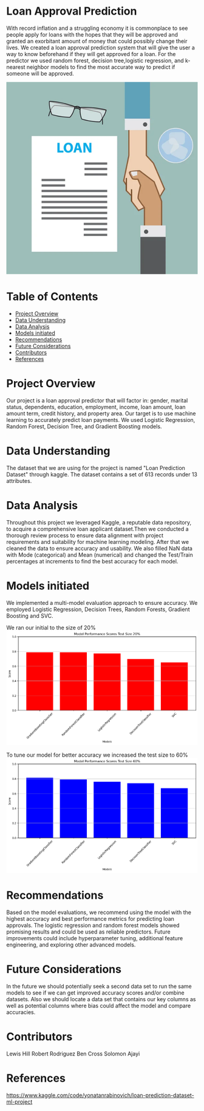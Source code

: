# Loan Approval Prediction

With record inflation and a struggling economy it is commonplace to see people apply for loans with the hopes that they will be approved and granted an exorbitant amount of money that could possibly change their lives. We created a loan approval prediction system that will give the user a way to know beforehand if they will get approved for a loan. For the predictor we used random forest, decision tree,logistic regression, and k-nearest neighbor models to find the most accurate way to predict if someone will be approved.


![alt text](https://github.com/rodriguezrj/PredictingLoanDefault/blob/main/Images/image.png)

# Table of Contents 
 - [Project Overview](#Project-Overview)
 - [Data Understanding](#Data-Understanding)
 - [Data Analysis](#Data-Analysis)
 - [Models initiated](#Models-initiated)
 - [Recommendations](#Recommendations)
 - [Future Considerations](#Future-Considerations)
 - [Contributors](#Contributors)
 - [References](#references)

# Project Overview
Our project is a loan approval predictor that will factor in: gender, marital status, dependents, education, employment, income, loan amount, loan amount term, credit history, and property area. Our target is to use machine learning to accurately predict loan payments. We used Logistic Regression, Random Forest, Decision Tree, and Gradient Boosting models.


# Data Understanding
The dataset that we are using for the project is named "Loan Prediction Dataset" through kaggle. The dataset contains a set of 613 records under 13 attributes.


# Data Analysis
Throughout this project we leveraged Kaggle, a reputable data repository, to acquire a comprehensive loan applicant dataset.Then we conducted a thorough review process to ensure data alignment with project requirements and suitability for machine learning modeling. After that we cleaned the data to ensure accuracy and usability. We also filled NaN data with Mode (categorical) and Mean (numerical) and changed the Test/Train percentages at increments to find the best accuracy for each model.


# Models initiated
We implemented a multi-model evaluation approach to ensure accuracy. We employed Logistic Regression, Decision Trees, Random Forests, Gradient Boosting and SVC.

We ran our initial to the size of 20%
![alt text](https://github.com/rodriguezrj/PredictingLoanDefault/blob/main/Images/image-1.png)



To tune our model for better accuracy we increased the test size to 60%
![alt text](https://github.com/rodriguezrj/PredictingLoanDefault/blob/main/Images/image-2.png)



# Recommendations 
Based on the model evaluations, we recommend using the model with the highest accuracy and best performance metrics for predicting loan approvals. The logistic regression and random forest models showed promising results and could be used as reliable predictors. Future improvements could include hyperparameter tuning, additional feature engineering, and exploring other advanced models.

# Future Considerations
In the future we should potentially seek a second data set to run the same models to see if we can get improved accuracy scores and/or combine datasets. Also we should locate a data set that contains our key columns as well as potential columns where bias could affect the model and compare accuracies.

# Contributors 
Lewis Hill
Robert Rodriguez
Ben Cross
Solomon Ajayi

# References 
https://www.kaggle.com/code/yonatanrabinovich/loan-prediction-dataset-ml-project
